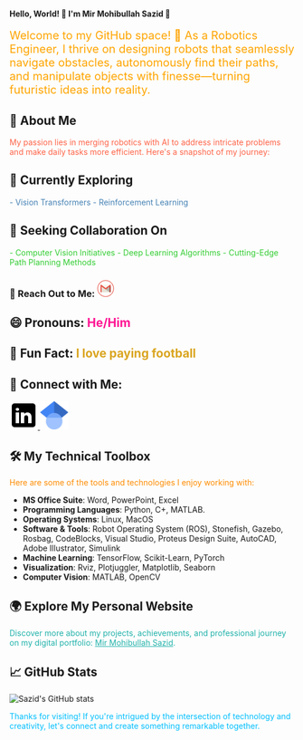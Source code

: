#### Hello, World! 👋 I'm Mir Mohibullah Sazid 🎈

<div style="color: #FFA500; font-size: 20px;">
Welcome to my GitHub space! 🌟 As a Robotics Engineer, I thrive on designing robots that seamlessly navigate obstacles, autonomously find their paths, and manipulate objects with finesse—turning futuristic ideas into reality.
</div>

## 🤖 About Me
<div style="color: #FF6347;">
My passion lies in merging robotics with AI to address intricate problems and make daily tasks more efficient. Here's a snapshot of my journey:
</div>

## 🌱 Currently Exploring
<div style="color: #4682B4;">
- Vision Transformers
- Reinforcement Learning
</div>

## 🤼 Seeking Collaboration On
<div style="color: #32CD32;">
- Computer Vision Initiatives
- Deep Learning Algorithms
- Cutting-Edge Path Planning Methods
</div>

### 📢 Reach Out to Me: <a href="mailto:sazidarnob@gmail.com"><img src="https://github.com/syma-afsha/syma-afsha/blob/main/symaafsha/src/image/footer-mail.png" alt="Email" style="width: 30px; height: 30px;"></a>

## 😄 Pronouns: <span style="color: #FF1493;">He/Him</span>

## 🎉 Fun Fact: <span style="color: #DAA520;">I love paying football </span>

## 🤝 Connect with Me:
<a href="https://www.linkedin.com/in/mir-mohibullah-sazid-a2ba80194/" target="_blank">
    <img src="https://github.com/syma-afsha/syma-afsha/blob/main/symaafsha/src/image/linkedin.png" alt="LinkedIn" style="width: 50px; height: 50px;">
</a>
<a href="https://scholar.google.com/citations?user=TKrHms8AAAAJ&hl=en&oi=sra" target="_blank">
    <img src="https://github.com/syma-afsha/syma-afsha/blob/main/symaafsha/src/image/googlescholar.png" alt="Google Scholar" style="width: 50px; height: 50px;">
</a>

## 🛠️ My Technical Toolbox
<div style="color: #FF8C00;">
Here are some of the tools and technologies I enjoy working with:
</div>

- **MS Office Suite**: Word, PowerPoint, Excel
- **Programming Languages**: Python, C+, MATLAB.
- **Operating Systems**: Linux, MacOS
- **Software & Tools**: Robot Operating System (ROS), Stonefish, Gazebo, Rosbag, CodeBlocks, Visual Studio, Proteus Design Suite, AutoCAD, Adobe Illustrator, Simulink
- **Machine Learning**: TensorFlow, Scikit-Learn, PyTorch
- **Visualization**: Rviz, Plotjuggler, Matplotlib, Seaborn
- **Computer Vision**: MATLAB, OpenCV

## 🌍 Explore My Personal Website
<div style="color: #20B2AA;">
Discover more about my projects, achievements, and professional journey on my digital portfolio: <a href="https://sites.google.com/view/mir-mohibullah-sazid/home" style="color: #20B2AA;">Mir Mohibullah Sazid</a>.
</div>

## 📈 GitHub Stats
![Sazid's GitHub stats](https://github-readme-stats.vercel.app/api?username=Sazid669&show_icons=true&theme=tokyonight)

<div style="color: #00BFFF;">
Thanks for visiting! If you're intrigued by the intersection of technology and creativity, let's connect and create something remarkable together.
</div>

